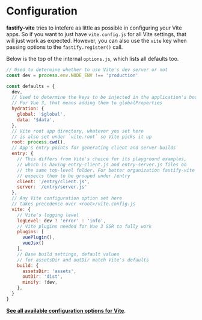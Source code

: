 # Configuration

**fastify-vite** tries to intefere as little as possible in configuring your
Vite apps. So if you want to just have `vite.config.js` for all Vite settings,
that will just work as expected. However, you can also use the `vite` key
when passing options to the `fastify.register()` call.

Below is the top of the internal `options.js`, which lists all defaults too.

```js
// Used to determine whether to use Vite's dev server or not
const dev = process.env.NODE_ENV !== 'production'

const defaults = {
  dev,
  // Used to determine the keys to be injected in the application's boot
  // For Vue 3, that means adding them to globalProperties
  hydration: {
    global: '$global',
    data: '$data',
  },
  // Vite root app directory, whatever you set here
  // is also set under `vite.root` so Vite picks it up
  root: process.cwd(),
  // App's entry points for generating client and server builds
  entry: {
    // This differs from Vite's choice for its playground examples,
    // which is having entry-client.js and entry-server.js files on
    // the same top-level folder. For better organization fastify-vite
    // expects them to be grouped under /entry
    client: '/entry/client.js',
    server: '/entry/server.js'
  },
  // Any Vite configuration option set here
  // takes precedence over <root>/vite.config.js
  vite: {
    // Vite's logging level
    logLevel: dev ? 'error' : 'info',
    // Vite plugins needed for Vue 3 SSR to fully work
    plugins: [
      vuePlugin(),
      vueJsx()
    ],
    // Base build settings, default values
    // for assetsDir and outDir match Vite's defaults
    build: {
      assetsDir: 'assets',
      outDir: 'dist',
      minify: !dev,
    },
  }
}
```

<b>[See all available configuration options for Vite](https://vitejs.dev/config/)</b>.
